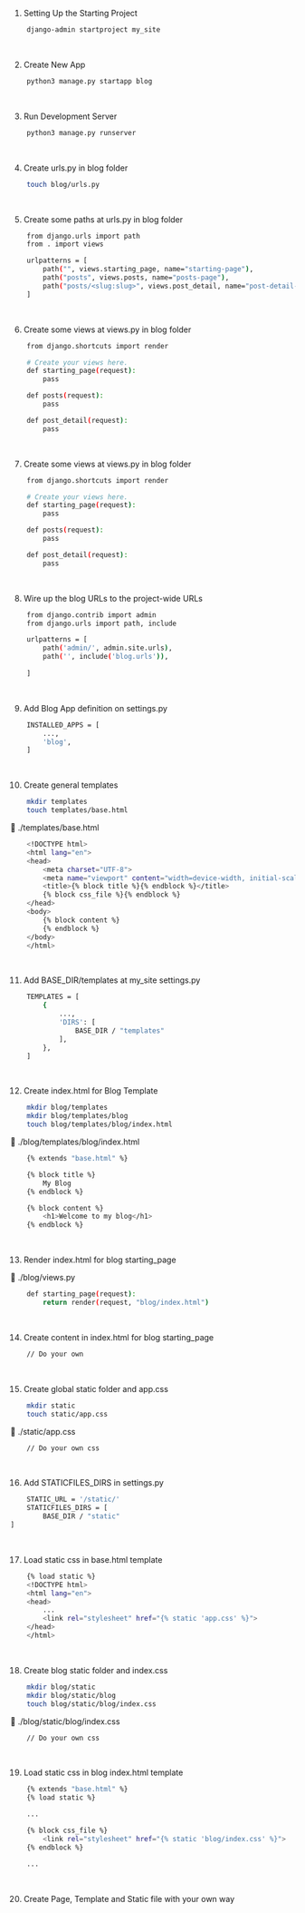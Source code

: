 1. Setting Up the Starting Project
```bash
    django-admin startproject my_site
```
<br>

2. Create New App
```bash
    python3 manage.py startapp blog
```
<br>

3. Run Development Server
```bash
    python3 manage.py runserver
```
<br>

4. Create urls.py in blog folder
```bash
    touch blog/urls.py
```
<br>

5. Create some paths at urls.py in blog folder
```bash
    from django.urls import path
    from . import views

    urlpatterns = [
        path("", views.starting_page, name="starting-page"),
        path("posts", views.posts, name="posts-page"),
        path("posts/<slug:slug>", views.post_detail, name="post-detail-page"),
    ]
```
<br>

6. Create some views at views.py in blog folder
```bash
    from django.shortcuts import render

    # Create your views here.
    def starting_page(request):
        pass

    def posts(request):
        pass

    def post_detail(request):
        pass
```
<br>

7. Create some views at views.py in blog folder
```bash
    from django.shortcuts import render

    # Create your views here.
    def starting_page(request):
        pass

    def posts(request):
        pass

    def post_detail(request):
        pass
```
<br>

8. Wire up the blog URLs to the project-wide URLs
```bash
    from django.contrib import admin
    from django.urls import path, include

    urlpatterns = [
        path('admin/', admin.site.urls),
        path('', include('blog.urls')),
        
    ]
```
<br>

9. Add Blog App definition on settings.py 
```bash
    INSTALLED_APPS = [
        ...,
        'blog',
    ]
```
<br>

10. Create general templates
```bash
    mkdir templates
    touch templates/base.html
```
📂 ./templates/base.html
```bash 
    <!DOCTYPE html>
    <html lang="en">
    <head>
        <meta charset="UTF-8">
        <meta name="viewport" content="width=device-width, initial-scale=1.0">
        <title>{% block title %}{% endblock %}</title>
        {% block css_file %}{% endblock %}
    </head>
    <body>
        {% block content %}
        {% endblock %}
    </body>
    </html>
```
<br>

11. Add BASE_DIR/templates at my_site settings.py
```bash
    TEMPLATES = [
        {
            ...,
            'DIRS': [
                BASE_DIR / "templates"
            ],
        },
    ]
```
<br>

12. Create index.html for Blog Template
```bash
    mkdir blog/templates
    mkdir blog/templates/blog
    touch blog/templates/blog/index.html
```
📂 ./blog/templates/blog/index.html
```bash
    {% extends "base.html" %}

    {% block title %}
        My Blog
    {% endblock %}

    {% block content %}
        <h1>Welcome to my blog</h1>
    {% endblock %}
```
<br>

13. Render index.html for blog starting_page

📂 ./blog/views.py
```bash
    def starting_page(request):
        return render(request, "blog/index.html")
```
<br>

14. Create content in index.html for blog starting_page
```bash
    // Do your own
```
<br>


15. Create global static folder and app.css
```bash
    mkdir static
    touch static/app.css
``` 
📂 ./static/app.css
```bash
    // Do your own css
```
<br>

16. Add STATICFILES_DIRS in settings.py
```bash
    STATIC_URL = '/static/'
    STATICFILES_DIRS = [
        BASE_DIR / "static"
]
```
<br>

17. Load static css in base.html template
```bash
    {% load static %}
    <!DOCTYPE html>
    <html lang="en">
    <head>
        ...
        <link rel="stylesheet" href="{% static 'app.css' %}">
    </head> 
    </html>
```
<br>


18. Create blog static folder and index.css
```bash
    mkdir blog/static
    mkdir blog/static/blog
    touch blog/static/blog/index.css
```
📂 ./blog/static/blog/index.css
```bash
    // Do your own css
```
<br>

19. Load static css in blog index.html template
```bash
    {% extends "base.html" %}
    {% load static %}

    ...

    {% block css_file %}
        <link rel="stylesheet" href="{% static 'blog/index.css' %}">
    {% endblock %}

    ...
```
<br>

20. Create Page, Template and Static file with your own way